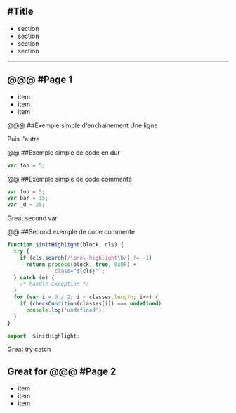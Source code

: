 #Title
---
* section
* section
* section
* section

---
@@@
#Page 1
---
* item
* item
* item

@@@
##Exemple simple d'enchainement
Une ligne

Puis l'autre<!-- .element: class="fragment" -->


@@
##Exemple simple de code en dur
```Javascript
var foo = 5;
```

@@
##Exemple simple de code commenté
``` js
var foo = 5;
var bar = 15;
var _d = 25;
```
Great second var<!-- .element: class="fragment" data-code-focus="2" -->

@@
##Second exemple de code commenté
``` js
function $initHighlight(block, cls) {
  try {
    if (cls.search(/\bno\-highlight\b/) != -1)
      return process(block, true, 0x0F) +
             ` class="${cls}"`;
  } catch (e) {
    /* handle exception */
  }
  for (var i = 0 / 2; i < classes.length; i++) {
    if (checkCondition(classes[i]) === undefined)
      console.log('undefined');
  }
}

export  $initHighlight;
```
Great try catch<!-- .element: class="fragment" data-code-focus="2-8" -->

Great for<!-- .element: class="fragment" data-code-focus="9-12" -->
@@@
#Page 2
---
* item
* item
* item
